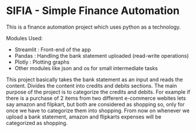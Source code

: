 <h1>SIFIA - Simple Finance Automation</h1>
<p>This is a finance automation project which uses python as a technology.</p>
<p>Modules Used:</p>
<ul>
  <li>Streamlit : Front-end of the app</li>
  <li>Pandas : Handling the bank statement uploaded (read-write operations)</li>
  <li>Plotly : Plotting graphs</li>
  <li>Other modules like json and os for small intermediate tasks</li>
</ul>
<p>This project basically takes the bank statement as an input and reads the content. Divides the content into credits and debits sections.
The main purpose of the project is to categorize the credits and debits. For example if there is a purchase of 2 items from two different e-commerce webites lets say amazon and filpkart,
but both are considered as shopping so, only for once we have to categorize them into shopping.
From now on whenever we upload a bank statement, amazon and flipkarts expenses will be categorized as shopping.</p>
